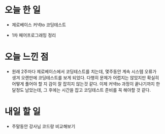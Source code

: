 # 오늘 한 일

- 제로베이스 커넥to 코딩테스트

- 1차 페어프로그래밍 정리

# 오늘 느낀 점

- 원래 2주마다 제로베이스에서 코딩테스트를 치는데, 몇주동안 계속 시스템 오류가 생겨 오랜만에 코딩테스트를 보게 되었다. 다행히 문제가 어렵지는 않았지만 확실히 어떻게 풀어야 할 지 감이 잘 잡히지 않는것 같다. 이제 커넥to 과정이 끝나기까지 한달정도 남았는데, 그 후에는 시간을 잡고 코딩테스트 준비를 꼭 해야할 것 같다.

# 내일 할 일

- 주말동안 강사님 코드랑 비교해보기
